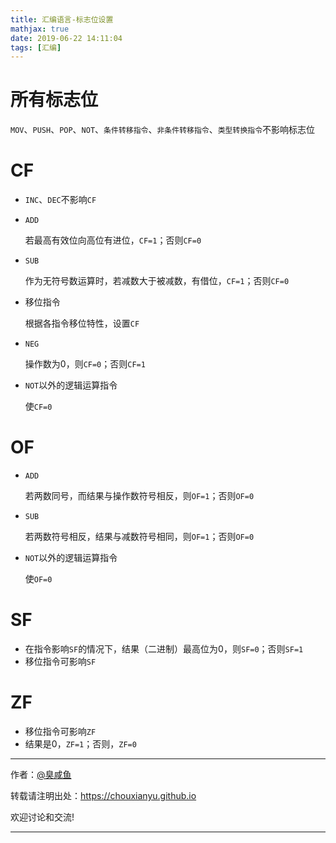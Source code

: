```yaml
---
title: 汇编语言-标志位设置
mathjax: true
date: 2019-06-22 14:11:04
tags: [汇编]
---
```


# 所有标志位

`MOV`、`PUSH`、`POP`、`NOT`、`条件转移指令`、`非条件转移指令`、`类型转换指令`不影响标志位

# CF

- `INC`、`DEC`不影响`CF`

- `ADD`

	若最高有效位向高位有进位，`CF=1`；否则`CF=0`

- `SUB`

	作为无符号数运算时，若减数大于被减数，有借位，`CF=1`；否则`CF=0`

- 移位指令

	根据各指令移位特性，设置`CF`

- `NEG`

	操作数为0，则`CF=0`；否则`CF=1`

- `NOT`以外的逻辑运算指令

	使`CF=0`

# OF

- `ADD`

	若两数同号，而结果与操作数符号相反，则`OF=1`；否则`OF=0`

- `SUB`

	若两数符号相反，结果与减数符号相同，则`OF=1`；否则`OF=0`

- `NOT`以外的逻辑运算指令

	使`OF=0`

# SF

- 在指令影响`SF`的情况下，结果（二进制）最高位为0，则`SF=0`；否则`SF=1`
- 移位指令可影响`SF`

# ZF

- 移位指令可影响`ZF`
- 结果是0，`ZF=1`；否则，`ZF=0`



---

作者：[@臭咸鱼](https://github.com/chouxianyu)

转载请注明出处：<https://chouxianyu.github.io>

欢迎讨论和交流!

---

